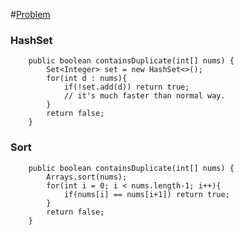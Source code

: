 #[Problem](https://leetcode.com/problems/contains-duplicate/)

### HashSet
```
    public boolean containsDuplicate(int[] nums) {
        Set<Integer> set = new HashSet<>();
        for(int d : nums){
            if(!set.add(d)) return true;
            // it's much faster than normal way.
        }
        return false;
    }
``` 
### Sort
```
    public boolean containsDuplicate(int[] nums) {
        Arrays.sort(nums);
        for(int i = 0; i < nums.length-1; i++){
            if(nums[i] == nums[i+1]) return true;
        }
        return false;
    }
```
